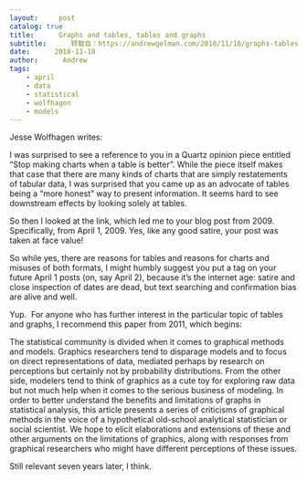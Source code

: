 ```yaml
---
layout:     post
catalog: true
title:      Graphs and tables, tables and graphs
subtitle:      转载自：https://andrewgelman.com/2018/11/18/graphs-tables-tables-graphs/
date:      2018-11-18
author:      Andrew
tags:
    - april
    - data
    - statistical
    - wolfhagen
    - models
---
```





Jesse Wolfhagen writes:

> 
I was surprised to see a reference to you in a Quartz opinion piece entitled “Stop making charts when a table is better”. While the piece itself makes that case that there are many kinds of charts that are simply restatements of tabular data, I was surprised that you came up as an advocate of tables being a “more honest” way to present information. It seems hard to see downstream effects by looking solely at tables.

So then I looked at the link, which led me to your blog post from 2009. Specifically, from April 1, 2009. Yes, like any good satire, your post was taken at face value!

So while yes, there are reasons for tables and reasons for charts and misuses of both formats, I might humbly suggest you put a tag on your future April 1 posts (on, say April 2), because it’s the internet age: satire and close inspection of dates are dead, but text searching and confirmation bias are alive and well.


Yup.  For anyone who has further interest in the particular topic of tables and graphs, I recommend this paper from 2011, which begins:

> 
The statistical community is divided when it comes to graphical methods and models. Graphics researchers tend to disparage models and to focus on direct representations of data, mediated perhaps by research on perceptions but certainly not by probability distributions. From the other side, modelers tend to think of graphics as a cute toy for exploring raw data but not much help when it comes to the serious business of modeling. In order to better understand the benefits and limitations of graphs in statistical analysis, this article presents a series of criticisms of graphical methods in the voice of a hypothetical old-school analytical statistician or social scientist. We hope to elicit elaborations and extensions of these and other arguments on the limitations of graphics, along with responses from graphical researchers who might have different perceptions of these issues.


Still relevant seven years later, I think.



